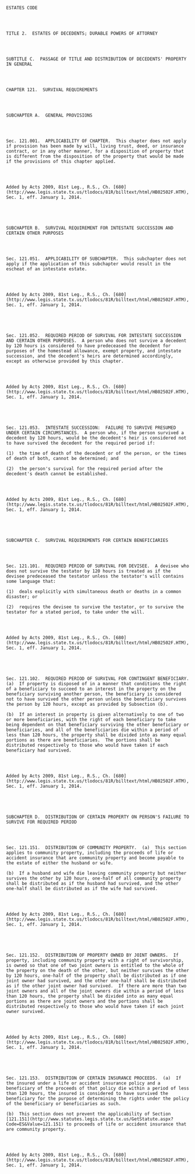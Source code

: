 ﻿
    
    
    	
    					
    
    
    ESTATES CODE
    
      
    
    
    TITLE 2.  ESTATES OF DECEDENTS; DURABLE POWERS OF ATTORNEY
    
      
    
    
    SUBTITLE C.  PASSAGE OF TITLE AND DISTRIBUTION OF DECEDENTS' PROPERTY IN GENERAL
    
      
    
    
    CHAPTER 121.  SURVIVAL REQUIREMENTS
    
      
    
    
    SUBCHAPTER A.  GENERAL PROVISIONS
    
      
    
    
    Sec. 121.001.  APPLICABILITY OF CHAPTER.  This chapter does not apply if provision has been made by will, living trust, deed, or insurance contract, or in any other manner, for a disposition of property that is different from the disposition of the property that would be made if the provisions of this chapter applied.
    
    
    
    
    Added by Acts 2009, 81st Leg., R.S., Ch. [680](http://www.legis.state.tx.us/tlodocs/81R/billtext/html/HB02502F.HTM), Sec. 1, eff. January 1, 2014.
    
    
    
    
    
    SUBCHAPTER B.  SURVIVAL REQUIREMENT FOR INTESTATE SUCCESSION AND CERTAIN OTHER PURPOSES
    
      
    
    
    Sec. 121.051.  APPLICABILITY OF SUBCHAPTER.  This subchapter does not apply if the application of this subchapter would result in the escheat of an intestate estate.
    
    
    
    
    Added by Acts 2009, 81st Leg., R.S., Ch. [680](http://www.legis.state.tx.us/tlodocs/81R/billtext/html/HB02502F.HTM), Sec. 1, eff. January 1, 2014.
    
    
    
    
    
    Sec. 121.052.  REQUIRED PERIOD OF SURVIVAL FOR INTESTATE SUCCESSION AND CERTAIN OTHER PURPOSES.  A person who does not survive a decedent by 120 hours is considered to have predeceased the decedent for purposes of the homestead allowance, exempt property, and intestate succession, and the decedent's heirs are determined accordingly, except as otherwise provided by this chapter.
    
    
    
    
    Added by Acts 2009, 81st Leg., R.S., Ch. [680](http://www.legis.state.tx.us/tlodocs/81R/billtext/html/HB02502F.HTM), Sec. 1, eff. January 1, 2014.
    
    
    
    
    
    Sec. 121.053.  INTESTATE SUCCESSION:  FAILURE TO SURVIVE PRESUMED UNDER CERTAIN CIRCUMSTANCES.  A person who, if the person survived a decedent by 120 hours, would be the decedent's heir is considered not to have survived the decedent for the required period if:
    
    (1)  the time of death of the decedent or of the person, or the times of death of both, cannot be determined; and
    
    (2)  the person's survival for the required period after the decedent's death cannot be established.
    
    
    
    
    Added by Acts 2009, 81st Leg., R.S., Ch. [680](http://www.legis.state.tx.us/tlodocs/81R/billtext/html/HB02502F.HTM), Sec. 1, eff. January 1, 2014.
    
    
    
    
    
    SUBCHAPTER C.  SURVIVAL REQUIREMENTS FOR CERTAIN BENEFICIARIES
    
      
    
    
    Sec. 121.101.  REQUIRED PERIOD OF SURVIVAL FOR DEVISEE.  A devisee who does not survive the testator by 120 hours is treated as if the devisee predeceased the testator unless the testator's will contains some language that:
    
    (1)  deals explicitly with simultaneous death or deaths in a common disaster; or
    
    (2)  requires the devisee to survive the testator, or to survive the testator for a stated period, to take under the will.
    
    
    
    
    Added by Acts 2009, 81st Leg., R.S., Ch. [680](http://www.legis.state.tx.us/tlodocs/81R/billtext/html/HB02502F.HTM), Sec. 1, eff. January 1, 2014.
    
    
    
    
    
    Sec. 121.102.  REQUIRED PERIOD OF SURVIVAL FOR CONTINGENT BENEFICIARY.  (a)  If property is disposed of in a manner that conditions the right of a beneficiary to succeed to an interest in the property on the beneficiary surviving another person, the beneficiary is considered not to have survived the other person unless the beneficiary survives the person by 120 hours, except as provided by Subsection (b).
    
    (b)  If an interest in property is given alternatively to one of two or more beneficiaries, with the right of each beneficiary to take being dependent on that beneficiary surviving the other beneficiary or beneficiaries, and all of the beneficiaries die within a period of less than 120 hours, the property shall be divided into as many equal portions as there are beneficiaries.  The portions shall be distributed respectively to those who would have taken if each beneficiary had survived.
    
    
    
    
    Added by Acts 2009, 81st Leg., R.S., Ch. [680](http://www.legis.state.tx.us/tlodocs/81R/billtext/html/HB02502F.HTM), Sec. 1, eff. January 1, 2014.
    
    
    
    
    
    SUBCHAPTER D.  DISTRIBUTION OF CERTAIN PROPERTY ON PERSON'S FAILURE TO SURVIVE FOR REQUIRED PERIOD
    
      
    
    
    Sec. 121.151.  DISTRIBUTION OF COMMUNITY PROPERTY.  (a)  This section applies to community property, including the proceeds of life or accident insurance that are community property and become payable to the estate of either the husband or wife.
    
    (b)  If a husband and wife die leaving community property but neither survives the other by 120 hours, one-half of all community property shall be distributed as if the husband had survived, and the other one-half shall be distributed as if the wife had survived.
    
    
    
    
    Added by Acts 2009, 81st Leg., R.S., Ch. [680](http://www.legis.state.tx.us/tlodocs/81R/billtext/html/HB02502F.HTM), Sec. 1, eff. January 1, 2014.
    
    
    
    
    
    Sec. 121.152.  DISTRIBUTION OF PROPERTY OWNED BY JOINT OWNERS.  If property, including community property with a right of survivorship, is owned so that one of two joint owners is entitled to the whole of the property on the death of the other, but neither survives the other by 120 hours, one-half of the property shall be distributed as if one joint owner had survived, and the other one-half shall be distributed as if the other joint owner had survived.  If there are more than two joint owners and all of the joint owners die within a period of less than 120 hours, the property shall be divided into as many equal portions as there are joint owners and the portions shall be distributed respectively to those who would have taken if each joint owner survived.
    
    
    
    
    Added by Acts 2009, 81st Leg., R.S., Ch. [680](http://www.legis.state.tx.us/tlodocs/81R/billtext/html/HB02502F.HTM), Sec. 1, eff. January 1, 2014.
    
    
    
    
    
    Sec. 121.153.  DISTRIBUTION OF CERTAIN INSURANCE PROCEEDS.  (a)  If the insured under a life or accident insurance policy and a beneficiary of the proceeds of that policy die within a period of less than 120 hours, the insured is considered to have survived the beneficiary for the purpose of determining the rights under the policy of the beneficiary or beneficiaries as such.
    
    (b)  This section does not prevent the applicability of Section [121.151](http://www.statutes.legis.state.tx.us/GetStatute.aspx?Code=ES&Value=121.151) to proceeds of life or accident insurance that are community property.
    
    
    
    
    Added by Acts 2009, 81st Leg., R.S., Ch. [680](http://www.legis.state.tx.us/tlodocs/81R/billtext/html/HB02502F.HTM), Sec. 1, eff. January 1, 2014.
    
    
    
    
    				
